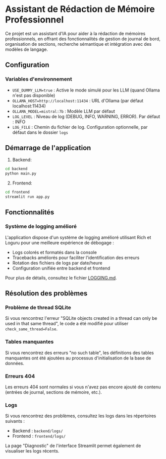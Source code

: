 # Assistant de Rédaction de Mémoire Professionnel

Ce projet est un assistant d'IA pour aider à la rédaction de mémoires professionnels, en offrant des fonctionnalités de gestion de journal de bord, organisation de sections, recherche sémantique et intégration avec des modèles de langage.

## Configuration

### Variables d'environnement

- `USE_DUMMY_LLM=true` : Active le mode simulé pour les LLM (quand Ollama n'est pas disponible)
- `OLLAMA_HOST=http://localhost:11434` : URL d'Ollama (par défaut localhost:11434)
- `OLLAMA_MODEL=mistral:7b` : Modèle LLM par défaut
- `LOG_LEVEL` : Niveau de log (DEBUG, INFO, WARNING, ERROR). Par défaut : INFO
- `LOG_FILE` : Chemin du fichier de log. Configuration optionnelle, par défaut dans le dossier `logs`

## Démarrage de l'application

1. Backend:
```bash
cd backend
python main.py
```

2. Frontend:
```bash
cd frontend
streamlit run app.py
```

## Fonctionnalités

### Système de logging amélioré

L'application dispose d'un système de logging amélioré utilisant Rich et Loguru pour une meilleure expérience de débogage :

- Logs colorés et formatés dans la console
- Tracebacks améliorés pour faciliter l'identification des erreurs
- Rotation des fichiers de logs par date/heure
- Configuration unifiée entre backend et frontend

Pour plus de détails, consultez le fichier [LOGGING.md](LOGGING.md).

## Résolution des problèmes

### Problème de thread SQLite
Si vous rencontrez l'erreur "SQLite objects created in a thread can only be used in that same thread", le code a été modifié pour utiliser `check_same_thread=False`.

### Tables manquantes
Si vous rencontrez des erreurs "no such table", les définitions des tables manquantes ont été ajoutées au processus d'initialisation de la base de données.

### Erreurs 404
Les erreurs 404 sont normales si vous n'avez pas encore ajouté de contenu (entrées de journal, sections de mémoire, etc.).

### Logs
Si vous rencontrez des problèmes, consultez les logs dans les répertoires suivants :
- Backend : `backend/logs/`
- Frontend : `frontend/logs/`

La page "Diagnostic" de l'interface Streamlit permet également de visualiser les logs récents.
